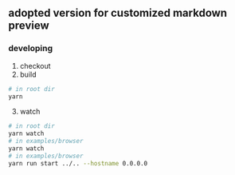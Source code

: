 ## adopted version for customized markdown preview

### developing

1. checkout
2. build

```bash
# in root dir
yarn
```

3. watch

```bash
# in root dir
yarn watch
# in examples/browser
yarn watch
# in examples/browser
yarn run start ../.. --hostname 0.0.0.0
```
